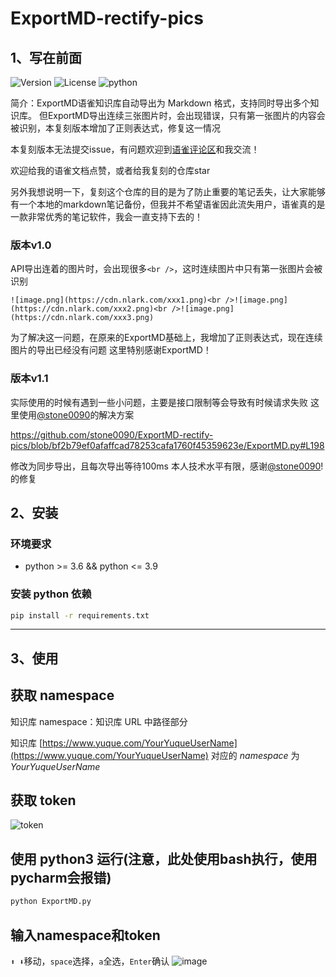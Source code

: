 # ExportMD-rectify-pics
## 1、写在前面
![Version](https://img.shields.io/badge/Version-1.0.0-blue) ![License](https://img.shields.io/badge/license-MIT-yellow) ![python](https://img.shields.io/badge/python->=3.6-orange)

简介：ExportMD语雀知识库自动导出为 Markdown 格式，支持同时导出多个知识库。
但ExportMD导出连续三张图片时，会出现错误，只有第一张图片的内容会被识别，本复刻版本增加了正则表达式，修复这一情况

本复刻版本无法提交issue，有问题欢迎到[语雀评论区](https://www.yuque.com/duzh929/blog/ocffqg)和我交流！  

欢迎给我的语雀文档点赞，或者给我复刻的仓库star  

另外我想说明一下，复刻这个仓库的目的是为了防止重要的笔记丢失，让大家能够有一个本地的markdown笔记备份，但我并不希望语雀因此流失用户，语雀真的是一款非常优秀的笔记软件，我会一直支持下去的！


### 版本v1.0
API导出连着的图片时，会出现很多`<br />`，这时连续图片中只有第一张图片会被识别
```
![image.png](https://cdn.nlark.com/xxx1.png)<br />![image.png](https://cdn.nlark.com/xxx2.png)<br />![image.png](https://cdn.nlark.com/xxx3.png)

```
为了解决这一问题，在原来的ExportMD基础上，我增加了正则表达式，现在连续图片的导出已经没有问题
这里特别感谢ExportMD！
### 版本v1.1
实际使用的时候有遇到一些小问题，主要是接口限制等会导致有时候请求失败
这里使用[@stone0090](https://github.com/stone0090/ExportMD-rectify-pics)的解决方案  

https://github.com/stone0090/ExportMD-rectify-pics/blob/bf2b79ef0afaffcad78253cafa1760f45359623e/ExportMD.py#L198 

修改为同步导出，且每次导出等待100ms
本人技术水平有限，感谢[@stone0090](https://github.com/stone0090/ExportMD-rectify-pics)!的修复


## 2、安装
### 环境要求
 - python >= 3.6 && python <= 3.9

### 安装 python 依赖
```bash
pip install -r requirements.txt
```
---

## 3、使用

## 获取 namespace
知识库 namespace：知识库 URL 中路径部分

知识库 [https://www.yuque.com/YourYuqueUserName](https://www.yuque.com/YourYuqueUserName)  对应的 *namespace* 为 *YourYuqueUserName*

## 获取 token
![token](https://s3.jpg.cm/2021/08/17/IUIASp.png)
## 使用 python3 运行(注意，此处使用bash执行，使用pycharm会报错)
```bash
python ExportMD.py
```
## 输入namespace和token
`⬆ ⬇`移动，`space`选择，`a`全选，`Enter`确认
![image](https://user-images.githubusercontent.com/61380549/162611337-9b2f875f-6cf0-47d6-87ba-6aa6a7f5efef.png)

